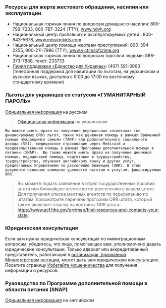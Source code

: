 ### Ресурсы для жертв жестокого обращения, насилия или эксплуатации
* Национальная горячая линия по вопросам домашнего насилия:  800-799-7233, 800-787-3224 (TTY),  www.ndvh.org
* Национальный центр пропавших и эксплуатируемых детей : 800-843-5678,  www.missingkids.com
* Национальный центр помощи жертвам преступлений:  800-394-2255, 800-211-7996 (TTY),  www.victimsofcrime.org
* Национальная горячая линия по вопросам торговли людьми:  888-373-7888, текст: 233733
* [Линия поддержки «Единство для Украины»](https://www.rescue.org/press-release/irc-and-loyal-source-launch-uniting-ukraine-support-line): (407) 591-3963 (телефонная поддержка для навигации по льготам, на украинском и русском языках, доступна с 9:00 до 17:00 по восточному стандартному времени)
### Льготы для украинцев со статусом «ГУМАНИТАРНЫЙ ПАРОЛЬ»
[Официальная информация](https://www.acf.hhs.gov/orr/fact-sheet/benefits-ukrainian-humanitarian-parolees-rus) на русском
>[Официальная информация](https://www.acf.hhs.gov/orr/fact-sheet/benefits-ukrainian-humanitarian-parolees-ukr) на украинском

`Вы можете иметь право на получение федеральных «основных» (не финансируемых ORR) льгот, таких как денежная помощь в рамках Временной помощи нуждающимся семьям (TANF) или Дополнительного социального дохода (SSI), медицинское страхование через Medicaid и продовольственная помощь в рамках Программы дополнительной помощи в питании (SNAP).  Вы также можете иметь право на получение денежной помощи, медицинской помощи, подготовки к трудоустройству, трудоустройства, обучения английскому языку и других услуг, предлагаемых Управлением по расселению беженцев (ORR). В этом документе основное внимание уделяется льготам и услугам, финансируемым ORR.`
>Вы можете подать заявление в отдел государственных пособий штата или ближайшее агентство по расселению в вашем штате. Для получения списка местных агентств по переселению по штатам, просмотрите перечень программ ORR штата, который также включает ссылку на контакты ORR штата: https://www.acf.hhs.gov/orr/map/find-resources-and-contacts-your-state.
### Юридическая консультация
Если вам нужна юридическая консультация по иммиграционным вопросам, убедитесь, что лицо, помогающее вам, уполномочено давать юридические консультации. Только адвокат или аккредитованный представитель, работающий в [организации, признанной Министерством юстиции](https://www.justice.gov/eoir/recognized-organizations-and-accredited-representatives-roster-state-and-city), может дать вам юридическую консультацию. Посетите  страницу [Избегайте мошенничества](https://www.uscis.gov/scams-fraud-and-misconduct/avoid-scams) для получения информации и ресурсов.
### Руководство по Программе дополнительной помощи в области питания (SNAP) 
[Официальная информация](https://www.fns.usda.gov/snap/additional-ukraine-supplemental-appropriations-act-2022) на английском